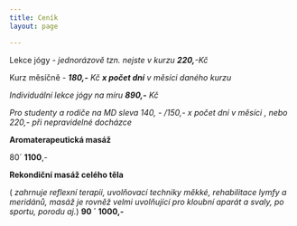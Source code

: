 ```yaml
---
title: Ceník
layout: page

---
```

Lekce jógy - _jednorázově tzn. nejste v kurzu **220,**-Kč_

Kurz měsíčně - **_180,-_** _Kč **x počet dní** v měsíci daného kurzu_

_Individuální lekce jógy na míru **890,-** Kč_

_Pro studenty a rodiče na MD sleva 140, - /150,- x počet dní v měsíci , nebo 220,- při nepravidelné docházce_

**Aromaterapeutická masáž**

80´ **1100**,-

**Rekondiční masáž celého těla**

( _zahrnuje reflexní terapii, uvolňovací techniky měkké, rehabilitace lymfy a meridánů, masáž je rovněž velmi uvolňující pro kloubní aparát a svaly, po sportu, porodu aj._) **90 ´ 1000,-**